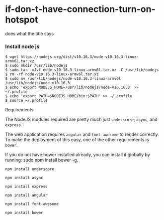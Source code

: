 # if-don-t-have-connection-turn-on-hotspot
does what the title says



### Install node js

```
$ wget https://nodejs.org/dist/v10.16.3/node-v10.16.3-linux-armv6l.tar.xz
$ sudo mkdir /usr/lib/nodejs
$ sudo tar -xJvf node-v10.16.3-linux-armv6l.tar.xz -C /usr/lib/nodejs 
$ rm -rf node-v10.16.3-linux-armv6l.tar.xz
$ sudo mv /usr/lib/nodejs/node-v10.16.3-linux-armv6l /usr/lib/nodejs/node-v10.16.3
$ echo 'export NODEJS_HOME=/usr/lib/nodejs/node-v10.16.3' >> ~/.profile
$ echo 'export PATH=$NODEJS_HOME/bin:$PATH' >> ~/.profile
$ source ~/.profile
```

Requirements


The NodeJS modules required are pretty much just `underscore`, `async`, and `express`.

The web application requires `angular` and `font-awesome` to render correctly. To make the deployment of this easy, one of the other requirements is `bower`.

If you do not have bower installed already, you can install it globally by running: sudo npm install bower -g.



`npm install underscore`

`npm install async`

`npm install express`


`npm install angular`

`npm install font-awesome`


`npm install bower`
